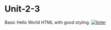# Unit-2-3
Basic Hello World HTML with good styling.
[![linter](https://github.com/MaathusanS/Unit-2-3/workflows/linter/badge.svg)](https://github.com/marketplace/actions/super-linter)
